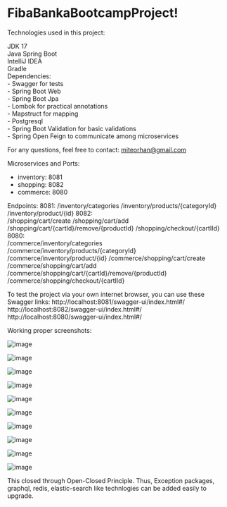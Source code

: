 # FibaBankaBootcampProject!

Technologies used in this project:<br />

JDK 17<br />
Java Spring Boot<br />
IntelliJ IDEA<br />
Gradle<br />
  Dependencies:<br />
    - Swagger for tests<br />
    - Spring Boot Web<br />
    - Spring Boot Jpa<br />
    - Lombok for practical annotations<br />
    - Mapstruct for mapping<br />
    - Postgresql<br />
    - Spring Boot Validation for basic validations<br />
    - Spring Open Feign to communicate among microservices<br />
    
For any questions, feel free to contact: miteorhan@gmail.com   <br /> 

Microservices and Ports:<br />
  - inventory: 8081
  - shopping: 8082
  - commerce: 8080
  
Endpoints:
8081:
  /inventory/categories
  /inventory/products/{categoryId}
  /inventory/product/{id}
8082:  
  /shopping/cart/create
  /shopping/cart/add
  /shopping/cart/{cartId}/remove/{productId}
  /shopping/checkout/{cartIId}
8080:  
  /commerce/inventory/categories
  /commerce/inventory/products/{categoryId}
  /commerce/inventory/product/{id}
  /commerce/shopping/cart/create
  /commerce/shopping/cart/add
  /commerce/shopping/cart/{cartId}/remove/{productId}
  /commerce/shopping/checkout/{cartIId}

To test the project via your own internet browser, you can use these Swagger links:
http://localhost:8081/swagger-ui/index.html#/
http://localhost:8082/swagger-ui/index.html#/
http://localhost:8080/swagger-ui/index.html#/


Working proper screenshots:

![image](https://user-images.githubusercontent.com/107031404/201008110-be8692e1-38e2-43c0-8613-cf645f839d8b.png)


![image](https://user-images.githubusercontent.com/107031404/201008242-81631c99-b4ea-4e7c-932e-f9812d6742fb.png)


![image](https://user-images.githubusercontent.com/107031404/201008296-b8855168-d53b-4653-b40e-b86602b2e042.png)


![image](https://user-images.githubusercontent.com/107031404/201008855-25b791e4-55ba-4e07-ae81-cb56941ab78c.png)


![image](https://user-images.githubusercontent.com/107031404/201009240-58663d91-6130-4227-82ad-b2f1c210c087.png)


![image](https://user-images.githubusercontent.com/107031404/201009322-e850d9f7-b8a2-4e69-ae50-237eccf1912e.png)


![image](https://user-images.githubusercontent.com/107031404/201009633-0075a726-de57-4789-a6da-f48d4f56857a.png)


![image](https://user-images.githubusercontent.com/107031404/201009750-bd18a4f8-4b51-43ff-96e5-959a20f2e790.png)


![image](https://user-images.githubusercontent.com/107031404/201009855-2771220b-6562-492a-b4d4-fcb7ea40b1d6.png)


![image](https://user-images.githubusercontent.com/107031404/201010070-091309f6-6da5-4f15-9e8b-581ca5173e54.png)


This closed through Open-Closed Principle. Thus, Exception packages, graphql, redis, elastic-search like technlogies can be added easily to upgrade.







